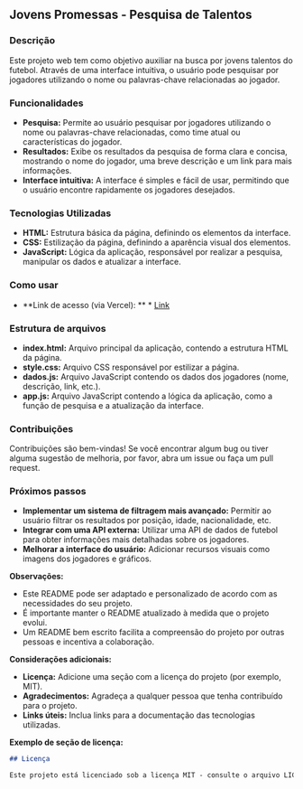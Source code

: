 ## Jovens Promessas - Pesquisa de Talentos

### Descrição
Este projeto web tem como objetivo auxiliar na busca por jovens talentos do futebol. Através de uma interface intuitiva, o usuário pode pesquisar por jogadores utilizando o nome ou palavras-chave relacionadas ao jogador.

### Funcionalidades
* **Pesquisa:** Permite ao usuário pesquisar por jogadores utilizando o nome ou palavras-chave relacionadas, como time atual ou características do jogador.
* **Resultados:** Exibe os resultados da pesquisa de forma clara e concisa, mostrando o nome do jogador, uma breve descrição e um link para mais informações.
* **Interface intuitiva:** A interface é simples e fácil de usar, permitindo que o usuário encontre rapidamente os jogadores desejados.

### Tecnologias Utilizadas
* **HTML:** Estrutura básica da página, definindo os elementos da interface.
* **CSS:** Estilização da página, definindo a aparência visual dos elementos.
* **JavaScript:** Lógica da aplicação, responsável por realizar a pesquisa, manipular os dados e atualizar a interface.

### Como usar
* **Link de acesso (via Vercel): ** * [Link](https://imersao-dev-lilac.vercel.app/)

### Estrutura de arquivos
* **index.html:** Arquivo principal da aplicação, contendo a estrutura HTML da página.
* **style.css:** Arquivo CSS responsável por estilizar a página.
* **dados.js:** Arquivo JavaScript contendo os dados dos jogadores (nome, descrição, link, etc.).
* **app.js:** Arquivo JavaScript contendo a lógica da aplicação, como a função de pesquisa e a atualização da interface.

### Contribuições
Contribuições são bem-vindas! Se você encontrar algum bug ou tiver alguma sugestão de melhoria, por favor, abra um issue ou faça um pull request.

### Próximos passos
* **Implementar um sistema de filtragem mais avançado:** Permitir ao usuário filtrar os resultados por posição, idade, nacionalidade, etc.
* **Integrar com uma API externa:** Utilizar uma API de dados de futebol para obter informações mais detalhadas sobre os jogadores.
* **Melhorar a interface do usuário:** Adicionar recursos visuais como imagens dos jogadores e gráficos.

**Observações:**

* Este README pode ser adaptado e personalizado de acordo com as necessidades do seu projeto.
* É importante manter o README atualizado à medida que o projeto evolui.
* Um README bem escrito facilita a compreensão do projeto por outras pessoas e incentiva a colaboração.

**Considerações adicionais:**

* **Licença:** Adicione uma seção com a licença do projeto (por exemplo, MIT).
* **Agradecimentos:** Agradeça a qualquer pessoa que tenha contribuído para o projeto.
* **Links úteis:** Inclua links para a documentação das tecnologias utilizadas.

**Exemplo de seção de licença:**

```markdown
## Licença

Este projeto está licenciado sob a licença MIT - consulte o arquivo LICENSE para obter detalhes.
